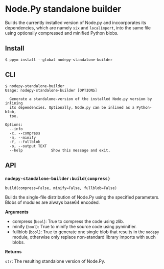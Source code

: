 # Node.Py standalone builder

Builds the currently installed version of Node.py and incoorporates its
dependencies, which are namely `six` and `localimport`, into the same file
using optionally compressed and minified Python blobs.

## Install

    $ ppym install --global nodepy-standalone-builder

## CLI

    $ nodepy-standalone-builder
    Usage: nodepy-standalone-builder [OPTIONS]

      Generate a standalone-version of the installed Node.py version by inlining
      its dependencies. Optionally, Node.py can be inlined as a Python-blob,
      too.

    Options:
      --info
      -c, --compress
      -m, --minify
      -f, --fullblob
      -o, --output TEXT
      --help             Show this message and exit.

## API

### `nodepy-standalone-builder:build(compress)`

```
build(compress=False, minify=False, fullblob=False)
```

Builds the single-file distribution of Node.Py using the specified
parameters. Blobs of modules are always base64 encoded.

__Arguments__

- compress (`bool`): True to compress the code using zlib.
- minify (`bool`): True to minify the source code using pyminifier.
- fullblob (`bool`): True to generate one single blob that results in
    the `nodepy` module, otherwise only replace non-standard library
    imports with such blobs.

__Returns__

`str`: The resulting standalone version of Node.Py.